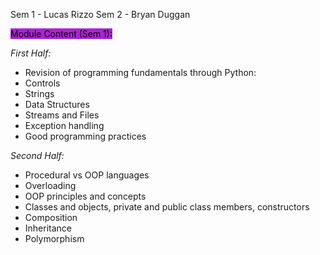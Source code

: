 Sem 1 - Lucas Rizzo
Sem 2 - Bryan Duggan

<mark style="background:#AD21D9;">Module Content (Sem 1): </mark> 

_First Half:_  
- Revision of programming fundamentals through Python:
- Controls
- Strings
- Data Structures
- Streams and Files
- Exception handling
- Good programming practices

_Second Half:_ 
- Procedural vs OOP languages
- Overloading
- OOP principles and concepts
- Classes and objects, private and public class members, constructors
- Composition
- Inheritance
- Polymorphism